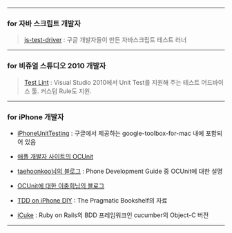 
---

### for 자바 스크립트 개발자 ###
> [js-test-driver](http://code.google.com/p/js-test-driver/) :
> 구글 개발자들이 만든 자바스크립트 테스트 러너


---


### for 비쥬얼 스튜디오 2010 개발자 ###

> [Test Lint](http://site.typemock.com/test-lint) :
> Visual Studio 2010에서 Unit Test를 지원해 주는 테스트 어드바이스 툴. 커스텀 Rule도 지원.

---


### for iPhone 개발자 ###
  * [iPhoneUnitTesting](http://code.google.com/p/google-toolbox-for-mac/wiki/iPhoneUnitTesting) : 구글에서 제공하는 google-toolbox-for-mac 내에 포함되어 있음

  * [애플 개발자 사이트의 OCUnit](http://developer.apple.com/tools/unittest.html)

  * [taehoonkoo님의 블로그](http://taehoonkoo.tistory.com/search/OCUnit) : Phone Development Guide 중 OCUnit에 대한 설명

  * [OCUnit에 대한 이충희님의 블로그](http://dreamjr.org/tt/category/iPhone)

  * [TDD on iPhone DIY](http://www.pragprog.com/magazines/2010-07/tdd-on-iphone-diy) : The Pragmatic Bookshelf의 자료

  * [iCuke](http://www.pragprog.com/magazines/2010-07/bdd-on-iphone-icuke) : Ruby on Rails의 BDD 프레임워크인 cucumber의 Object-C 버전

---
